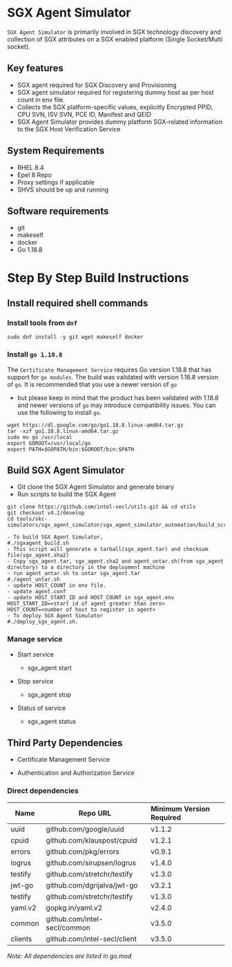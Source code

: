 # SGX Agent Simulator

`SGX Agent Simulator` is primarily involved in SGX technology discovery and collection of SGX attributes on a SGX enabled platform (Single Socket/Multi socket).

## Key features

- SGX agent required for SGX Discovery and Provisioning
- SGX agent simulator required for registering dummy host as per host count in env file.
- Collects the SGX platform-specific values, explicitly Encrypted PPID, CPU SVN, ISV SVN, PCE ID, Manifest and QEID
- SGX Agent Simulator provides dummy platform SGX-related information to the SGX Host Verification Service

## System Requirements

- RHEL 8.4
- Epel 8 Repo
- Proxy settings if applicable
- SHVS should be up and running

## Software requirements

- git
- makeself
- docker
- Go 1.18.8

# Step By Step Build Instructions

## Install required shell commands

### Install tools from `dnf`

```{.shell}
sudo dnf install -y git wget makeself docker
```

### Install `go 1.18.8`

The `Certificate Management Service` requires Go version 1.18.8 that has support for `go modules`. The build was validated with version 1.18.8 version of `go`. It is recommended that you use a newer version of `go`

- but please keep in mind that the product has been validated with 1.18.8 and newer versions of `go` may introduce compatibility issues. You can use the following to install `go`.

```{.shell}
wget https://dl.google.com/go/go1.18.8.linux-amd64.tar.gz
tar -xzf go1.18.8.linux-amd64.tar.gz
sudo mv go /usr/local
export GOROOT=/usr/local/go
export PATH=$GOPATH/bin:$GOROOT/bin:$PATH
```

## Build SGX Agent Simulator

- Git clone the SGX Agent Simulator and generate binary
- Run scripts to build the SGX Agent

```{.shell}
git clone https://github.com/intel-secl/utils.git && cd utils
git checkout v4.2/develop
cd tools/skc-simulators/sgx_agent_simulator/sgx_agent_simulator_automation/build_scripts/

- To build SGX Agent Simulator,
#./sgxagent_build.sh
- This script will generate a tarball(sgx_agent.tar) and checksum file(sgx_agent.sha2)
- Copy sgx_agent.tar, sgx_agent.sha2 and agent_untar.sh(from sgx_agent directory) to a directory in the deployment machine
- run agent_untar.sh to untar sgx_agent.tar
#./agent_untar.sh
- update HOST_COUNT in env file.
- update agent.conf
- update HOST_START_ID and HOST_COUNT in sgx_agent.env
HOST_START_ID=<start id of agent greater than zero>
HOST_COUNT=<number of host to register in agent>
- To deploy SGX Agent Simulator
#./deploy_sgx_agent.sh.
```

### Manage service

- Start service

  - sgx_agent start

- Stop service

  - sgx_agent stop

- Status of service

  - sgx_agent status

## Third Party Dependencies

- Certificate Management Service

- Authentication and Authorization Service

### Direct dependencies

Name    | Repo URL                     | Minimum Version Required
------- | ---------------------------- | :-----------------------
uuid    | github.com/google/uuid       | v1.1.2
cpuid   | github.com/klauspost/cpuid   | v1.2.1
errors  | github.com/pkg/errors        | v0.9.1
logrus  | github.com/sirupsen/logrus   | v1.4.0
testify | github.com/stretchr/testify  | v1.3.0
jwt-go  | github.com/dgrijalva/jwt-go  | v3.2.1
testify | github.com/stretchr/testify  | v1.3.0
yaml.v2 | gopkg.in/yaml.v2             | v2.4.0
common  | github.com/intel-secl/common | v3.5.0
clients | github.com/intel-secl/client | v3.5.0

_Note: All dependencies are listed in go.mod_
